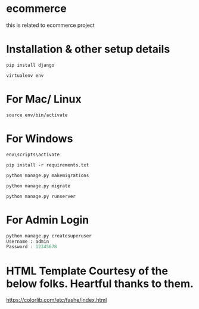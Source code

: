 # ecommerce
this is related to ecommerce project

# Installation & other setup details

`pip install django`

`virtualenv env`

# For Mac/ Linux

`source env/bin/activate`

# For Windows

`env\scripts\activate`

`pip install -r requirements.txt`

`python manage.py makemigrations`

`python manage.py migrate`

`python manage.py runserver`

# For Admin Login

```python
python manage.py createsuperuser
Username : admin
Password : 12345678
```

# HTML Template Courtesy of the below folks. Heartful thanks to them.
https://colorlib.com/etc/fashe/index.html
